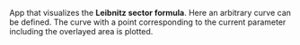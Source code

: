 App that visualizes the **Leibnitz sector formula**. Here an arbitrary curve can be defined. The curve with a point corresponding to the current parameter including the overlayed area is plotted.